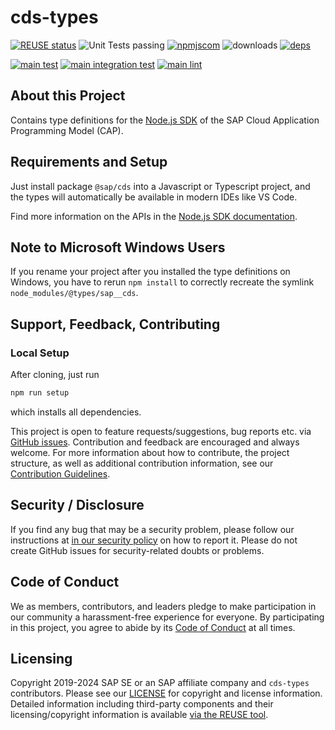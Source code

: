 # cds-types

[![REUSE status](https://api.reuse.software/badge/github.com/cap-js/cds-types)](https://api.reuse.software/info/github.com/cap-js/cds-types)
![Unit Tests passing](https://github.com/cap-js/cds-types/actions/workflows/test.yml/badge.svg)
[![npmjscom](https://img.shields.io/npm/v/@cap-js/cds-types?color=green&label=npmjs.com)](https://www.npmjs.com/package/@cap-js/cds-types)
![downloads](https://img.shields.io/npm/dw/@cap-js/cds-types)
[![deps](https://img.shields.io/librariesio/release/npm/@cap-js/cds-types?label=Dependencies)](https://www.npmjs.com/package/@cap-js/cds-types?activeTab=dependencies)


[![main test](https://img.shields.io/github/actions/workflow/status/cap-js/cds-types/test.yml?label=main%20test)](https://github.com/cap-js/cds-types/actions/workflows/test.yml?query=branch%3Amain)
[![main integration test](https://img.shields.io/github/actions/workflow/status/cap-js/cds-types/integration-test.yml?label=main%20integration-test)](https://github.com/cap-js/cds-types/actions/workflows/integration-test.yml?query=branch%3Amain)
[![main lint](https://img.shields.io/github/actions/workflow/status/cap-js/cds-types/lint.yml?label=main%20lint)](https://github.com/cap-js/cds-types/actions/workflows/lint.yml?query=branch%3Amain)


## About this Project

Contains type definitions for the [Node.js SDK](https://cap.cloud.sap/docs/node.js/) of the SAP Cloud Application Programming Model (CAP).

## Requirements and Setup

Just install package `@sap/cds` into a Javascript or Typescript project, and the types will automatically be available in modern IDEs like VS Code.

Find more information on the APIs in the [Node.js SDK documentation](https://cap.cloud.sap/docs/node.js/).

## Note to Microsoft Windows Users
If you rename your project after you installed the type definitions on Windows, you have to rerun `npm install` to correctly recreate the symlink `node_modules/@types/sap__cds`.

## Support, Feedback, Contributing

### Local Setup

After cloning, just run

```sh
npm run setup
```

which installs all dependencies.

This project is open to feature requests/suggestions, bug reports etc. via [GitHub issues](https://github.com/cap-js/cds-types/issues). Contribution and feedback are encouraged and always welcome. For more information about how to contribute, the project structure, as well as additional contribution information, see our [Contribution Guidelines](CONTRIBUTING.md).


## Security / Disclosure

If you find any bug that may be a security problem, please follow our instructions at [in our security policy](https://github.com/SAP/.github/blob/main/SECURITY.md) on how to report it. Please do not create GitHub issues for security-related doubts or problems.

## Code of Conduct

We as members, contributors, and leaders pledge to make participation in our community a harassment-free experience for everyone. By participating in this project, you agree to abide by its [Code of Conduct](https://github.com/SAP/.github/blob/main/CODE_OF_CONDUCT.md) at all times.

## Licensing

Copyright 2019-2024 SAP SE or an SAP affiliate company and `cds-types` contributors. Please see our [LICENSE](LICENSE) for copyright and license information. Detailed information including third-party components and their licensing/copyright information is available [via the REUSE tool](https://api.reuse.software/info/github.com/cap-js/cds-types).
